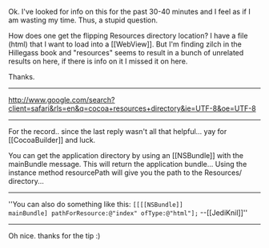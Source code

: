 

Ok. I've looked for info on this for the past 30-40 minutes and I feel as if I am wasting my time. Thus, a stupid question. 

How does one get the flipping Resources directory location? I have a file (html) that I want to load into a [[WebView]]. But I'm finding zilch in the Hillegass book and "resources" seems to result in a bunch of unrelated results on here, if there is info on it I missed it on here.

Thanks.

----
http://www.google.com/search?client=safari&rls=en&q=cocoa+resources+directory&ie=UTF-8&oe=UTF-8

----

For the record.. since the last reply wasn't all that helpful... yay for [[CocoaBuilder]] and luck.

You can get the application directory by using an [[NSBundle]] with the mainBundle message. This will return the application bundle... Using the instance method resourcePath will give you the path to the Resources/ directory... 

----
''You can also do something like this: <code>[[[[NSBundle]] mainBundle] pathForResource:@"index" ofType:@"html"];</code> --[[JediKnil]]''

----
Oh nice. thanks for the tip :)